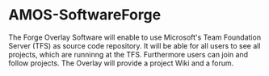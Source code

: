 AMOS-SoftwareForge
==================
The Forge Overlay Software will enable to use Microsoft's Team Foundation Server (TFS) as source code repository. It will be able for all users to see all projects, which are runninng at the TFS. Furthermore users can join and follow projects. The Overlay will provide a project Wiki and a forum. 